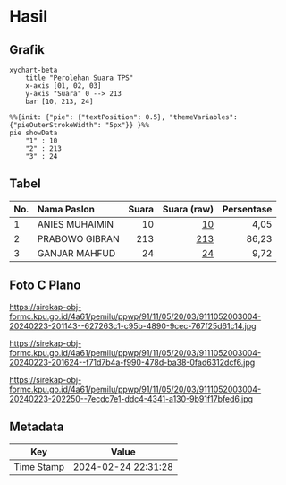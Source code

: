 # Hasil

## Grafik

```mermaid
xychart-beta
    title "Perolehan Suara TPS"
    x-axis [01, 02, 03]
    y-axis "Suara" 0 --> 213
    bar [10, 213, 24]
```

```mermaid
%%{init: {"pie": {"textPosition": 0.5}, "themeVariables": {"pieOuterStrokeWidth": "5px"}} }%%
pie showData
    "1" : 10
    "2" : 213
    "3" : 24
```

## Tabel

| No. | Nama Paslon    | Suara | Suara (raw) | Persentase |
|:--- |:-------------- | -----:| -----------:| ----------:|
| 1   | ANIES MUHAIMIN | 10    | [10][p-1]   | 4,05       |
| 2   | PRABOWO GIBRAN | 213   | [213][p-2]  | 86,23      |
| 3   | GANJAR MAHFUD  | 24    | [24][p-3]   | 9,72       |


[p-1]: https://github.com/gigit-pemilu/pemilu-2024-91-papua/blob/main/pilpres/hitung-suara/sub/91-papua/sub/11-keerom/sub/05-skanto/sub/2003-arsopura/sub/004-tps/sub/paslon-1.txt
[p-2]: https://github.com/gigit-pemilu/pemilu-2024-91-papua/blob/main/pilpres/hitung-suara/sub/91-papua/sub/11-keerom/sub/05-skanto/sub/2003-arsopura/sub/004-tps/sub/paslon-2.txt
[p-3]: https://github.com/gigit-pemilu/pemilu-2024-91-papua/blob/main/pilpres/hitung-suara/sub/91-papua/sub/11-keerom/sub/05-skanto/sub/2003-arsopura/sub/004-tps/sub/paslon-3.txt

## Foto C Plano

https://sirekap-obj-formc.kpu.go.id/4a61/pemilu/ppwp/91/11/05/20/03/9111052003004-20240223-201143--627263c1-c95b-4890-9cec-767f25d61c14.jpg

https://sirekap-obj-formc.kpu.go.id/4a61/pemilu/ppwp/91/11/05/20/03/9111052003004-20240223-201624--f71d7b4a-f990-478d-ba38-0fad6312dcf6.jpg

https://sirekap-obj-formc.kpu.go.id/4a61/pemilu/ppwp/91/11/05/20/03/9111052003004-20240223-202250--7ecdc7e1-ddc4-4341-a130-9b91f17bfed6.jpg


## Metadata

| Key        | Value               |
| ---------- | ------------------- |
| Time Stamp | 2024-02-24 22:31:28 |



